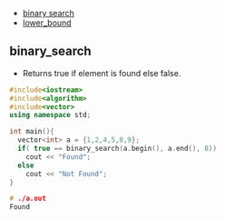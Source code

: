 - [binary search](#bs)
- [lower_bound](/Languages/Programming_Languages/c++/Standard_Template_Library/container_library/sequence_containers/vectors/README.md#lb)

<a name=bs></a>
## binary_search
- Returns true if element is found else false.
```c++
#include<iostream>
#include<algorithm>
#include<vector>
using namespace std;

int main(){
  vector<int> a = {1,2,4,5,8,9};
  if( true == binary_search(a.begin(), a.end(), 8))
    cout << "Found";
  else
    cout << "Not Found";
}

# ./a.out
Found
```

